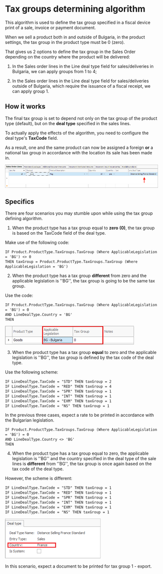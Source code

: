 # Tax groups determining algorithm

This algorithm is used to define the tax group specified in a fiscal device print of a sale, invoice or payment document.

When we sell a product both in and outside of Bulgaria, in the product settings, the tax group in the product type must be 0 (zero).

That gives us 2 options to define the tax group in the Sales Order depending on the country where the product will be delivered:

1. In the Sales order lines in the Line deal type field for sales/deliveries in Bulgaria, we can apply groups from 1 to 4;
   
2. In the Sales order lines in the Line deal type field for sales/deliveries outside of Bulgaria, which require the issuance of a fiscal receipt, we can apply group 1.

## How it works

The final tax group is set to depend not only on the tax group of the product type (default), but on the **deal type** specified in the sales lines.

To actually apply the effects of the algorithm, you need to configure the deal type's **TaxCode** field. 

As a result, one and the same product can now be assigned a foreign **or** a national tax group in accordance with the location its sale has been made in.

![Picture](pictures/linedeal.png)

## Specifics

There are four scenarios you may stumble upon while using the tax group defining algorithm.

1. When the product type has a tax group equal to **zero** **(0)**, the tax group is based on the TaxCode field of the deal type.

Make use of the following code:

```
IF Product.ProductType.TaxGroups.TaxGroup (Where ApplicableLegislation = 'BG') <> 0 
THEN taxGroup = Product.ProductType.TaxGroups.TaxGroup (Where ApplicableLegislation = 'BG')
```

2. When the product type has a tax group **different** from zero and the applicable legislation is ''BG'', the tax group is going to be the same tax group.

Use the code:

```
IF Product.ProductType.TaxGroups.TaxGroup (Where ApplicableLegislation = 'BG') = 0 
AND LineDealType.Country = 'BG' 
THEN
```
![Picture](pictures/bglegislation.png)

3. When the product type has a tax group **equal** to zero and the applicable legislation is ''BG'', the tax group is defined by the tax code of the deal type.

Use the following scheme:

```
IF LineDealType.TaxCode = "STD" THEN taxGroup = 2 
IF LineDealType.TaxCode = "RED" THEN taxGroup = 4 
IF LineDealType.TaxCode = "SPR" THEN taxGroup = 1 
IF LineDealType.TaxCode = "INT" THEN taxGroup = 1 
IF LineDealType.TaxCode = "EXM" THEN taxGroup = 1 
IF LineDealType.TaxCode = "NS" THEN taxGroup = 1
```

In the previous three cases, expect a rate to be printed in accordance with the Bulgarian legislation.

```
IF Product.ProductType.TaxGroups.TaxGroup (Where ApplicableLegislation = 'BG') = 0 
AND LineDealType.Country <> 'BG' 
THEN
```

4. When the product type has a tax group equal to zero, the applicable legislation is ''BG'' and the country specified in the deal type of the sale lines is **different** from ''BG'', the tax group is once again based on the tax code of the deal type.

However, the scheme is different:

```
IF LineDealType.TaxCode = "STD" THEN taxGroup = 1
IF LineDealType.TaxCode = "RED" THEN taxGroup = 1
IF LineDealType.TaxCode = "SPR" THEN taxGroup = 1
IF LineDealType.TaxCode = "INT" THEN taxGroup = 1
IF LineDealType.TaxCode = "EXM" THEN taxGroup = 1 
IF LineDealType.TaxCode = "NS" THEN taxGroup = 1
```
![Picture](pictures/fr_legislation.png)

In this scenario, expect a document to be printed for tax group 1 - export.
